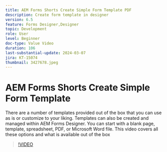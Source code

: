 ```yaml
---
title: AEM Forms Shorts Create Simple Form Template PDF
description: Create form template in designer
version: 6.5
feature: Forms Designer,Designer
topic: Development
role: User
level: Beginner
doc-type: Value Video
duration: 106
last-substantial-update: 2024-03-07
jira: KT-15074
thumbnail: 3427678.jpeg
---
```


# AEM Forms Shorts Create Simple Form Template

There are a number of templates provided out of the box that you can use as is or customize to your liking. Templates can also be created and managed within AEM Forms Designer. You can start with a blank page, template, spreadsheet, PDF, or Microsoft Word file. This video covers all these options and what is available out of the box

>[!VIDEO](https://video.tv.adobe.com/v/3427678/?learn=on)
